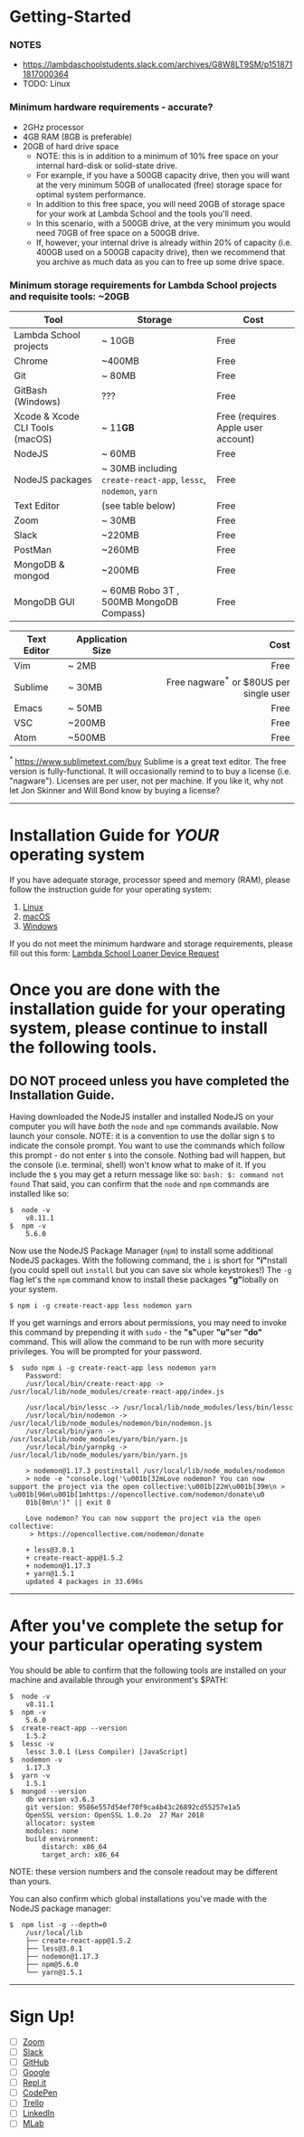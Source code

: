 # Getting-Started

### NOTES
- https://lambdaschoolstudents.slack.com/archives/G8W8LT9SM/p1518711817000364
- TODO: Linux

### Minimum hardware requirements - accurate?
- 2GHz processor
- 4GB RAM (8GB is preferable)
- 20GB of hard drive space
  - NOTE: this is in addition to a minimum of 10% free space on your internal hard-disk or solid-state drive.
  - For example, if you have a 500GB capacity drive, then you will want at the very minimum 50GB of unallocated (free) storage space for optimal system performance.
  - In addition to this free space, you will need 20GB of storage space for your work at Lambda School and the tools you'll need.
  - In this scenario, with a 500GB drive, at the very minimum you would need 70GB of free space on a 500GB drive.
  - If, however, your internal drive is already within 20% of capacity (i.e. 400GB used on a 500GB capacity drive), then we recommend that you archive as much data as you can to free up some drive space.

### Minimum storage requirements for Lambda School projects and requisite tools: ~20GB
| Tool | Storage | Cost |
|---|---|---|
| Lambda School projects | ~ 10GB | Free |
| Chrome | ~400MB | Free |
| Git | ~ 80MB | Free |
| GitBash (Windows) | ??? | Free |
| Xcode & Xcode CLI Tools (macOS) | ~ 11**GB** | Free (requires Apple user account) |
| NodeJS | ~ 60MB | Free |
| NodeJS packages | ~ 30MB including `create-react-app`, `lessc`, `nodemon`, `yarn` | Free |
| Text Editor | (see table below) | Free |
| Zoom | ~ 30MB | Free |
| Slack | ~220MB | Free |
| PostMan | ~260MB | Free |
| MongoDB & mongod | ~200MB | Free |
| MongoDB GUI | ~ 60MB Robo 3T , 500MB MongoDB Compass) | Free |

| Text Editor | Application Size | Cost |
|---|---|--:|
| Vim | ~  2MB | Free |
| Sublime | ~ 30MB | Free nagware<sup>*</sup> or $80US per single user |
| Emacs | ~ 50MB | Free |
| VSC | ~200MB | Free |
| Atom | ~500MB | Free |

<sup>*</sup> https://www.sublimetext.com/buy Sublime is a great text editor. The free version is fully-functional. It will occasionally remind to to buy a license (i.e. "nagware"). Licenses are per user, not per machine. If you like it, why not let Jon Skinner and Will Bond know by buying a license?

***

# Installation Guide for _YOUR_ operating system
If you have adequate storage, processor speed and memory (RAM), please follow the instruction guide for your operating system:
1. [Linux](Linux/README.md)
2. [macOS](Mac/README.md)
3. [Windows](Windows/README.md)

If you do not meet the minimum hardware and storage requirements, please fill out this form: [Lambda School Loaner Device Request](https://airtable.com/shrEHS8dPFyhcYBMI)

# Once you are done with the installation guide for your operating system, please continue to install the following tools.
## DO NOT proceed unless you have completed the Installation Guide.

Having downloaded the NodeJS installer and installed NodeJS on your computer you will have _both_ the `node` and `npm` commands available. Now launch your console. NOTE: it is a convention to use the dollar sign `$` to indicate the console prompt. You want to use the commands which follow this prompt - do not enter `$` into the console. Nothing bad will happen, but the console (i.e. terminal, shell) won't know what to make of it. If you include the `$` you may get a return message like so: `bash: $: command not found` That said, you can confirm that the `node` and `npm` commands are installed like so:

```console
$  node -v
    v8.11.1
$  npm -v
    5.6.0
```

Now use the NodeJS Package Manager (`npm`) to install some additional NodeJS packages. With the following command, the `i` is short for <b>"i"</b>nstall (you could spell out `install` but you can save six whole keystrokes!) The `-g` flag let's the `npm` command know to install these packages <b>"g"</b>lobally on your system.

```console
$ npm i -g create-react-app less nodemon yarn
```

If you get warnings and errors about permissions, you may need to invoke this command by prepending it with `sudo` - the <b>"s"</b>uper <b>"u"</b>ser <b>"do"</b> command. This will allow the command to be run with more security privileges. You will be prompted for your password.

```console
$  sudo npm i -g create-react-app less nodemon yarn
    Password:
    /usr/local/bin/create-react-app -> /usr/local/lib/node_modules/create-react-app/index.js

    /usr/local/bin/lessc -> /usr/local/lib/node_modules/less/bin/lessc
    /usr/local/bin/nodemon -> /usr/local/lib/node_modules/nodemon/bin/nodemon.js
    /usr/local/bin/yarn -> /usr/local/lib/node_modules/yarn/bin/yarn.js
    /usr/local/bin/yarnpkg -> /usr/local/lib/node_modules/yarn/bin/yarn.js

    > nodemon@1.17.3 postinstall /usr/local/lib/node_modules/nodemon
    > node -e "console.log('\u001b[32mLove nodemon? You can now support the project via the open collective:\u001b[22m\u001b[39m\n > \u001b[96m\u001b[1mhttps://opencollective.com/nodemon/donate\u0
    01b[0m\n')" || exit 0

    Love nodemon? You can now support the project via the open collective:
     > https://opencollective.com/nodemon/donate

    + less@3.0.1
    + create-react-app@1.5.2
    + nodemon@1.17.3
    + yarn@1.5.1
    updated 4 packages in 33.696s
```

***

# After you've complete the setup for your particular operating system
You should be able to confirm that the following tools are installed on your machine and available through your environment's $PATH:

```console
$  node -v
    v8.11.1
$  npm -v
    5.6.0
$  create-react-app --version
    1.5.2
$  lessc -v
    lessc 3.0.1 (Less Compiler) [JavaScript]
$  nodemon -v
    1.17.3
$  yarn -v
    1.5.1
$  mongod --version
    db version v3.6.3
    git version: 9586e557d54ef70f9ca4b43c26892cd55257e1a5
    OpenSSL version: OpenSSL 1.0.2o  27 Mar 2018
    allocator: system
    modules: none
    build environment:
        distarch: x86_64
        target_arch: x86_64
```

NOTE: these version numbers and the console readout may be different than yours.

You can also confirm which global installations you've made with the NodeJS package manager:
```console
$  npm list -g --depth=0
    /usr/local/lib
    ├── create-react-app@1.5.2
    ├── less@3.0.1
    ├── nodemon@1.17.3
    ├── npm@5.6.0
    └── yarn@1.5.1
```

***

# Sign Up!
- [ ] [Zoom](https://www.zoom.us/signup)
- [ ] [Slack](https://slack.com/)
- [ ] [GitHub](https://www.github.com/)
- [ ] [Google](https://accounts.google.com/SignUp)
- [ ] [Repl.it](https://repl.it/signup)
- [ ] [CodePen](https://codepen.io/)
- [ ] [Trello](https://trello.com/signup)
- [ ] [LinkedIn](https://www.linkedin.com)
- [ ] [MLab](https://mlab.com/signup/)
